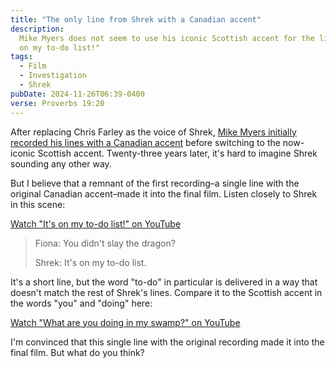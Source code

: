 ```yaml
---
title: "The only line from Shrek with a Canadian accent"
description:
  Mike Myers does not seem to use his iconic Scottish accent for the line "It's
  on my to-do list!"
tags:
  - Film
  - Investigation
  - Shrek
pubDate: 2024-11-26T06:39-0400
verse: Proverbs 19:20
---
```


After replacing Chris Farley as the voice of Shrek,
[Mike Myers initially recorded his lines with a Canadian accent](https://www.youtube.com/watch?v=6Kce6BiBBBs)
before switching to the now-iconic Scottish accent. Twenty-three years later,
it's hard to imagine Shrek sounding any other way.

But I believe that a remnant of the first recording–a single line with the
original Canadian accent–made it into the final film. Listen closely to Shrek in
this scene:

<em-bed>
<a href="https://www.youtube.com/watch?v=PSqVzY0Kd7A">Watch "It's on my to-do list!" on YouTube</a>
</em-bed>

> Fiona: You didn't slay the dragon?
>
> Shrek: It's on my to-do list.

It's a short line, but the word "to-do" in particular is delivered in a way that
doesn't match the rest of Shrek's lines. Compare it to the Scottish accent in
the words "you" and "doing" here:

<em-bed>
<a href="https://www.youtube.com/watch?v=XZfryF4I2B8">Watch "What are you doing in my swamp?" on YouTube</a>
</em-bed>

I'm convinced that this single line with the original recording made it into the
final film. But what do you think?

